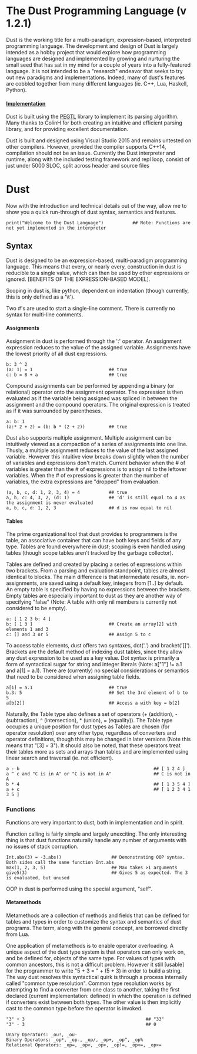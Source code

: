 # The Dust Programming Language (v 1.2.1)
	
Dust is the working title for a multi-paradigm, expression-based, interpreted programming language. The development and design of Dust is largely intended as a hobby project that would explore how
programming languages are designed and implemented by growing and nurturing the small seed that has sat in my mind for a couple of years into a fully-featured language. It is not intended to be a
"research" endeavor that seeks to try out new paradigms and implementations. Indeed, many of dust's features are cobbled together from many different languages (ie. C++, Lua, Haskell, Python).

#### [Implementation](https://github.com/hGriff0n/DustLang/tree/master/Interpreter)
Dust is built using the [PEGTL](https://github.com/ColinH/PEGTL) library to implement its parsing algorithm. Many thanks to ColinH for both creating an intuitive and efficient parsing library, and for providing excellent documentation.

Dust is built and designed using Visual Studio 2015 and remains untested on other compilers. However, provided the compiler supports C++14, compilation should not be an issue.
Currently the Dust interpreter and runtime, along with the included testing framework and repl loop, consist of just under 5000 SLOC, split across header and source files


# Dust
Now with the introduction and technical details out of the way, allow me to show you a quick run-through of dust syntax, semantics and features.

	print("Welcome to the Dust Language")			## Note: Functions are not yet implemented in the interpreter

## Syntax

Dust is designed to be an expression-based, multi-paradigm programming language. This means that every, or nearly every, construction in dust is reducible to a single value,
which can then be used by other expressions or ignored. [BENEFITS OF THE EXPRESSION-BASED MODEL].

Scoping in dust is, like python, dependent on indentation (though currently, this is only defined as a '\t').

Two #'s are used to start a single-line comment. There is currently no syntax for multi-line comments.

#### Assignments

Assignment in dust is performed through the ':' operator.
An assignment expression reduces to the value of the assigned variable.
Assignments have the lowest priority of all dust expressions.

    b: 3 ^ 2
    (a: 1) = 1                             ## true
    c: b = 8 + a                           ## true

Compound assignments can be performed by appending a binary (or relational) operator onto the assignment operator.
The expression is then evaluated as if the variable being assigned was spliced in between the assignment and the compound operators.
The original expression is treated as if it was surrounded by parentheses.

	a: b: 1
	(a:* 2 + 2) = (b: b * (2 + 2))         ## true

Dust also supports multiple assignment.
Multiple assignment can be intuitively viewed as a compaction of a series of assignments into one line.
Thusly, a multiple assignment reduces to the value of the last assigned variable.
However this intuitive view breaks down slightly when the number of variables and expressions don't match.
Current behavior when the # of variables is greater than the # of expressions is to assign nil to the leftover variables.
When the # of expressions is greater than the number of variables, the extra expressions are "dropped" from evaluation.

    (a, b, c, d: 1, 2, 3, 4) = 4           ## true
    a, b, c: 4, 3, 2, (d: 1)               ## 'd' is still equal to 4 as the assignment is never evaluated
    a, b, c, d: 1, 2, 3                    ## d is now equal to nil

#### Tables

The prime organizational tool that dust provides to programmers is the table, an associative container that can have both keys and fields of any type.
Tables are found everywhere in dust; scoping is even handled using tables (though scope tables aren't tracked by the garbage collector).

Tables are defined and created by placing a series of expressions within two brackets. From a parsing and evaluation standpoint, tables are almost identical to blocks. The main difference is that intermediate results, ie. non-assignments, are saved using a default key, integers from [1..] by default. An empty table is specified by having no expressions between the brackets. Empty tables are especially important to dust as they are another way of specifying "false" (Note: A table with only nil members is currently not considered to be empty).

    a: [ 1 2 3 b: 4 ]
    b: [ 1 3 ]                             ## Create an array[2] with elements 1 and 3
    c: [] and 3 or 5                       ## Assign 5 to c

To access table elements, dust offers two syntaxes, dot('.') and bracket('[]'). Brackets are the default method of indexing dust tables, since they allow any dust expression to be used as a key value. Dot syntax is primarily a form of syntactical sugar for string and integer literals (Note: a["1"] != a.1 and a[1] = a.1). There are (currently) no special considerations or semantics that need to be considered when assigning table fields.

    a[1] = a.1                             ## true
    b.3: 5                                 ## Set the 3rd element of b to 5
    a[b[2]]                                ## Access a with key = b[2]

Naturally, the Table type also defines a set of operators (+ (addition), - (subtraction), ^ (intersection), * (union), = (equality)). The Table type occupies a unique position for dust types as Tables are chosen (for operator resolution) over any other type, regardless of converters and operator definitions, though this may be changed in later versions (Note this means that "[3] = 3"). It should also be noted, that these operators treat their tables more as sets and arrays than tables and are implemented using linear search and traversal (ie. not efficient).

    a - b                                                   ## [ 1 2 4 ]
    a ^ c and "C is in A" or "C is not in A"                ## C is not in A
    b * 4                                                   ## [ 1 3 5 4 ]
    a + c                                                   ## [ 1 2 3 4 1 3 5 ]

### Functions

Functions are very important to dust, both in implementation and in spirit.

Function calling is fairly simple and largely unexciting. The only interesting thing is that dust functions naturally handle any number of arguments with no issues of stack corruption.

	Int.abs(3) = -3.abs()					## Demonstrating OOP syntax. Both sides call the same function Int.abs
	max(1, 2, 3, 5)							## Max takes >1 arguments
	give5(3)								## Gives 5 as expected. The 3 is evaluated, but unused

OOP in dust is performed using the special argument, "self". 

#### Metamethods

Metamethods are a collection of methods and fields that can be defined for tables and types in order to customize the syntax and semantics of dust programs. The term, along with the general concept, are borrowed directly from Lua.

One application of metamethods is to enable operator overloading. A unique aspect of the dust type system is that operators can only work on, and be defined for, objects of the same type. For values of types with common ancestors, this is not a difficult problem. However it still [usable] for the programmer to write "5 + 3 = " + (5 + 3) in order to build a string. The way dust resolves this syntactical quirk is through a process internally called "common type resolution". Common type resolution works by attempting to find a converter from one class to another, taking the first declared (current implementation: defined) in which the operation is defined if converters exist between both types. The other value is then implicitly cast to the common type before the operator is invoked.

	"3" + 3                                              ## "33"
	"3" - 3                                              ## 0

	Unary Operators: _ou!, _ou-
	Binary Operators: _op*, _op-, _op/, _op+, _op^, _op%
	Relational Operators: _op=, _op<, _op>, _op!=, _op<=, _op>=